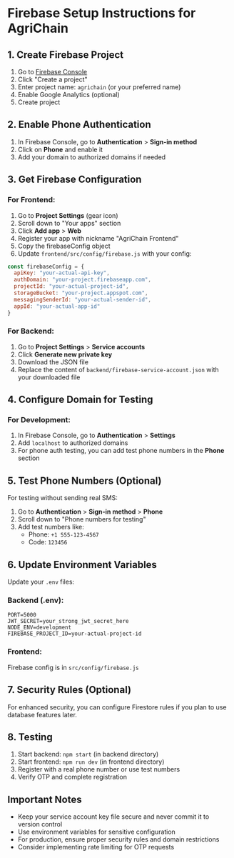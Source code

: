 # Firebase Setup Instructions for AgriChain

## 1. Create Firebase Project

1. Go to [Firebase Console](https://console.firebase.google.com/)
2. Click "Create a project"
3. Enter project name: `agrichain` (or your preferred name)
4. Enable Google Analytics (optional)
5. Create project

## 2. Enable Phone Authentication

1. In Firebase Console, go to **Authentication** > **Sign-in method**
2. Click on **Phone** and enable it
3. Add your domain to authorized domains if needed

## 3. Get Firebase Configuration

### For Frontend:
1. Go to **Project Settings** (gear icon)
2. Scroll down to "Your apps" section
3. Click **Add app** > **Web**
4. Register your app with nickname "AgriChain Frontend"
5. Copy the firebaseConfig object
6. Update `frontend/src/config/firebase.js` with your config:

```javascript
const firebaseConfig = {
  apiKey: "your-actual-api-key",
  authDomain: "your-project.firebaseapp.com",
  projectId: "your-actual-project-id",
  storageBucket: "your-project.appspot.com",
  messagingSenderId: "your-actual-sender-id",
  appId: "your-actual-app-id"
}
```

### For Backend:
1. Go to **Project Settings** > **Service accounts**
2. Click **Generate new private key**
3. Download the JSON file
4. Replace the content of `backend/firebase-service-account.json` with your downloaded file

## 4. Configure Domain for Testing

### For Development:
1. In Firebase Console, go to **Authentication** > **Settings**
2. Add `localhost` to authorized domains
3. For phone auth testing, you can add test phone numbers in the **Phone** section

## 5. Test Phone Numbers (Optional)

For testing without sending real SMS:
1. Go to **Authentication** > **Sign-in method** > **Phone**
2. Scroll down to "Phone numbers for testing"
3. Add test numbers like:
   - Phone: `+1 555-123-4567`
   - Code: `123456`

## 6. Update Environment Variables

Update your `.env` files:

### Backend (.env):
```
PORT=5000
JWT_SECRET=your_strong_jwt_secret_here
NODE_ENV=development
FIREBASE_PROJECT_ID=your-actual-project-id
```

### Frontend:
Firebase config is in `src/config/firebase.js`

## 7. Security Rules (Optional)

For enhanced security, you can configure Firestore rules if you plan to use database features later.

## 8. Testing

1. Start backend: `npm start` (in backend directory)
2. Start frontend: `npm run dev` (in frontend directory)
3. Register with a real phone number or use test numbers
4. Verify OTP and complete registration

## Important Notes

- Keep your service account key file secure and never commit it to version control
- Use environment variables for sensitive configuration
- For production, ensure proper security rules and domain restrictions
- Consider implementing rate limiting for OTP requests
